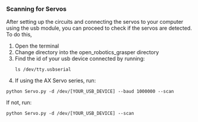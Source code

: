 ### Scanning for Servos
After setting up the circuits and connecting the servos to your computer using the usb module, you can proceed to check if the servos are detected. To do this,

1. Open the terminal
2. Change directory into the open_robotics_grasper directory
3. Find the id of your usb device connected by running: 
    <pre><code>ls /dev/tty.usbserial</pre></code>
4. If using the AX Servo series, run:
<pre><code>python Servo.py -d /dev/[YOUR_USB_DEVICE] --baud 1000000 --scan</pre></code>
If not, run:
<pre><code>python Servo.py -d /dev/[YOUR_USB_DEVICE] --scan</pre></code>

